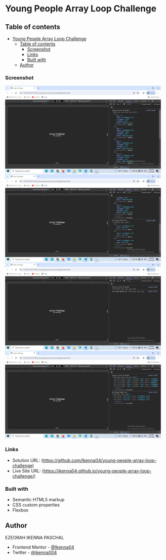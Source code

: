 # Young People Array Loop Challenge

## Table of contents

- [Young People Array Loop Challenge](#young-people-array-loop-challenge)
  - [Table of contents](#table-of-contents)
    - [Screenshot](#screenshot)
    - [Links](#links)
    - [Built with](#built-with)
  - [Author](#author)

### Screenshot

![](<screen-shots/Screenshot%20(156).png>)
![](<screen-shots/Screenshot%20(157).png>)
![](<screen-shots/Screenshot%20(158).png>)
![](<screen-shots/Screenshot%20(159).png>)

### Links

- Solution URL: (https://github.com/Ikenna04/young-people-array-loop-challenge)
- Live Site URL: (https://ikenna04.github.io/young-people-array-loop-challenge/)

### Built with

- Semantic HTML5 markup
- CSS custom properties
- Flexbox

## Author

EZEORAH IKENNA PASCHAL

<!-- - Website - [Add your name here](https://www.your-site.com) -->

- Frontend Mentor - [@Ikenna04](https://www.frontendmentor.io/profile/Ikenna04)
- Twitter - [@ikenna004](https://www.twitter.com/ikenna004)
